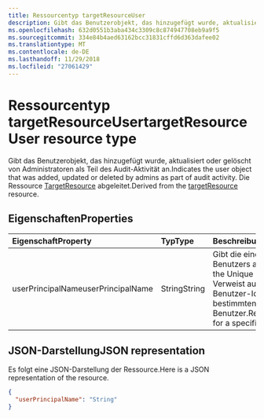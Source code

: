 ```yaml
---
title: Ressourcentyp targetResourceUser
description: Gibt das Benutzerobjekt, das hinzugefügt wurde, aktualisiert oder gelöscht von Administratoren als Teil des Audit-Aktivität an. Die Ressource TargetResource abgeleitet.
ms.openlocfilehash: 632d0551b3aba434c3309c8c874947708eb9a9f5
ms.sourcegitcommit: 334e84b4aed63162bcc31831cffd6d363dafee02
ms.translationtype: MT
ms.contentlocale: de-DE
ms.lasthandoff: 11/29/2018
ms.locfileid: "27061429"
---
```

# <a name="targetresourceuser-resource-type"></a><span data-ttu-id="67bde-104">Ressourcentyp targetResourceUser</span><span class="sxs-lookup"><span data-stu-id="67bde-104">targetResourceUser resource type</span></span>
<span data-ttu-id="67bde-105">Gibt das Benutzerobjekt, das hinzugefügt wurde, aktualisiert oder gelöscht von Administratoren als Teil des Audit-Aktivität an.</span><span class="sxs-lookup"><span data-stu-id="67bde-105">Indicates the user object that was added, updated or deleted by admins as part of audit activity.</span></span> <span data-ttu-id="67bde-106">Die Ressource [TargetResource](targetresource.md) abgeleitet.</span><span class="sxs-lookup"><span data-stu-id="67bde-106">Derived from the [targetResource](targetresource.md) resource.</span></span>


## <a name="properties"></a><span data-ttu-id="67bde-107">Eigenschaften</span><span class="sxs-lookup"><span data-stu-id="67bde-107">Properties</span></span>
| <span data-ttu-id="67bde-108">Eigenschaft</span><span class="sxs-lookup"><span data-stu-id="67bde-108">Property</span></span>     | <span data-ttu-id="67bde-109">Typ</span><span class="sxs-lookup"><span data-stu-id="67bde-109">Type</span></span>   |<span data-ttu-id="67bde-110">Beschreibung</span><span class="sxs-lookup"><span data-stu-id="67bde-110">Description</span></span>|
|:---------------|:--------|:----------|
|<span data-ttu-id="67bde-111">userPrincipalName</span><span class="sxs-lookup"><span data-stu-id="67bde-111">userPrincipalName</span></span>|<span data-ttu-id="67bde-112">String</span><span class="sxs-lookup"><span data-stu-id="67bde-112">String</span></span>|<span data-ttu-id="67bde-113">Gibt die eindeutige Id des Benutzers an.</span><span class="sxs-lookup"><span data-stu-id="67bde-113">Indicates the Unique Id of the User.</span></span> <span data-ttu-id="67bde-114">Verweist auf die Benutzer-Id für einen bestimmten Benutzer.</span><span class="sxs-lookup"><span data-stu-id="67bde-114">Refers to User Id for a specific user.</span></span>|

## <a name="json-representation"></a><span data-ttu-id="67bde-115">JSON-Darstellung</span><span class="sxs-lookup"><span data-stu-id="67bde-115">JSON representation</span></span>

<span data-ttu-id="67bde-116">Es folgt eine JSON-Darstellung der Ressource.</span><span class="sxs-lookup"><span data-stu-id="67bde-116">Here is a JSON representation of the resource.</span></span>

<!-- {
  "blockType": "resource",
  "optionalProperties": [

  ],
  "@odata.type": "microsoft.graph.targetResourceUser"
}-->

```json
{
  "userPrincipalName": "String"
}

```

<!-- uuid: 8fcb5dbc-d5aa-4681-8e31-b001d5168d79
2015-10-25 14:57:30 UTC -->
<!-- {
  "type": "#page.annotation",
  "description": "targetResourceUser resource",
  "keywords": "",
  "section": "documentation",
  "tocPath": ""
}-->